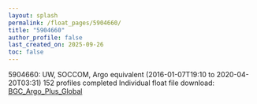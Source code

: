 ```yaml
---
layout: splash
permalink: /float_pages/5904660/
title: "5904660"
author_profile: false
last_created_on: 2025-09-26
toc: false
---
```

 
5904660: UW, SOCCOM, Argo equivalent (2016-01-07T19:10 to 2020-04-20T03:31)
152 profiles completed
Individual float file download: [BGC_Argo_Plus_Global](https://ftp.soest.hawaii.edu/bgc_argo_plus/Individual_Floats/outliers_removed/5904660_Sprof_processed.nc)
